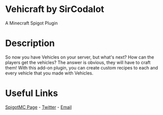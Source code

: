 # Vehicraft by SirCodalot
A Minecraft Spigot Plugin


# Description
So now you have Vehicles on your server, but what's next? How can the players get the vehicles? The answer is obvious, they will have to craft them! With this add-on plugin, you can create custom recipes to each and every vehicle that you made with Vehicles.

# Useful Links
<a href="https://goo.gl/eqvvkZ">SpigotMC Page</a> - <a href="https://twitter.com/Sir_Codalot">Twitter</a> - <a href="mailto:tzubery.shoham@gmail.com">Email</a>
